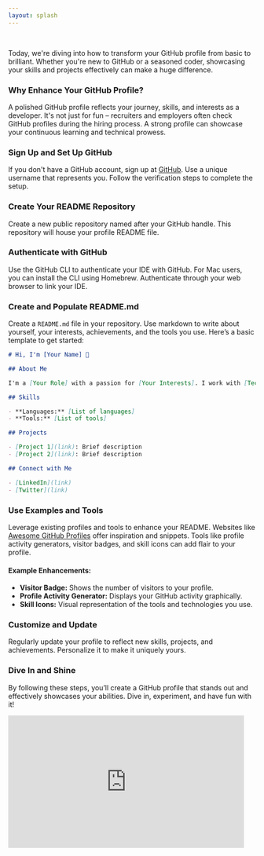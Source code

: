 ```yaml
---
layout: splash
---
```


<br />

Today, we're diving into how to transform your GitHub profile from basic to brilliant. Whether you're new to GitHub or a seasoned coder, showcasing your skills and projects effectively can make a huge difference.

### Why Enhance Your GitHub Profile?

A polished GitHub profile reflects your journey, skills, and interests as a developer. It's not just for fun – recruiters and employers often check GitHub profiles during the hiring process. A strong profile can showcase your continuous learning and technical prowess.

### Sign Up and Set Up GitHub

If you don't have a GitHub account, sign up at [GitHub](https://github.com). Use a unique username that represents you. Follow the verification steps to complete the setup.

### Create Your README Repository

Create a new public repository named after your GitHub handle. This repository will house your profile README file.


### Authenticate with GitHub

Use the GitHub CLI to authenticate your IDE with GitHub. For Mac users, you can install the CLI using Homebrew. Authenticate through your web browser to link your IDE.

### Create and Populate README.md

Create a `README.md` file in your repository. Use markdown to write about yourself, your interests, achievements, and the tools you use. Here’s a basic template to get started:

```markdown
# Hi, I'm [Your Name] 👋

## About Me

I'm a [Your Role] with a passion for [Your Interests]. I work with [Technologies] and love exploring new tools and techniques.

## Skills

- **Languages:** [List of languages]
- **Tools:** [List of tools]

## Projects

- [Project 1](link): Brief description
- [Project 2](link): Brief description

## Connect with Me

- [LinkedIn](link)
- [Twitter](link)
```

### Use Examples and Tools

Leverage existing profiles and tools to enhance your README. Websites like [Awesome GitHub Profiles](https://github.com/EddieHubCommunity/awesome-github-profiles) offer inspiration and snippets. Tools like profile activity generators, visitor badges, and skill icons can add flair to your profile.

#### Example Enhancements:

- **Visitor Badge:** Shows the number of visitors to your profile.
- **Profile Activity Generator:** Displays your GitHub activity graphically.
- **Skill Icons:** Visual representation of the tools and technologies you use.

### Customize and Update

Regularly update your profile to reflect new skills, projects, and achievements. Personalize it to make it uniquely yours.

### Dive In and Shine

By following these steps, you’ll create a GitHub profile that stands out and effectively showcases your abilities. Dive in, experiment, and have fun with it!


<iframe width="480" height="270" src="https://www.youtube.com/embed/TvUQD-qjidY?list=TLGG_UoDaFOc2awxMjAxMjAyNQ" title="Help Get a Job In Tech With This GitHub Trick" frameborder="0" allow="accelerometer; autoplay; clipboard-write; encrypted-media; gyroscope; picture-in-picture; web-share" referrerpolicy="strict-origin-when-cross-origin" allowfullscreen></iframe>